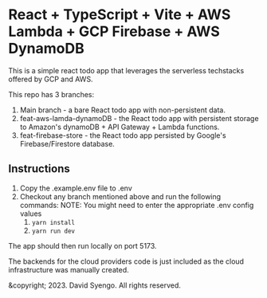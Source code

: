 # React + TypeScript + Vite + AWS Lambda + GCP Firebase + AWS DynamoDB

This is a simple react todo app that leverages the serverless techstacks offered by GCP and AWS.

This repo has 3 branches:
1. Main branch - a bare React todo app with non-persistent data.
2. feat-aws-lamda-dynamoDB - the React todo app with persistent storage to Amazon's dynamoDB + API Gateway + Lambda functions.
3. feat-firebase-store - the React todo app persisted by Google's Firebase/Firestore database.


## Instructions
1. Copy the .example.env file to .env
2. Checkout any branch mentioned above and run the following commands:
    NOTE: You might need to enter the appropriate .env config values
      1. ``` yarn install ```
      2. ``` yarn run dev ```

The app should then run locally on port 5173.

The backends for the cloud providers code is just included as the cloud infrastructure was manually created.

&copyright; 2023. David Syengo. All rights reserved.
